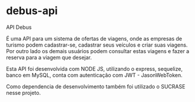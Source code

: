 # debus-api

API Debus


É uma API para um sistema de ofertas de viagens, onde as empresas de turismo podem cadastrar-se, cadastrar seus veículos e criar suas viagens. Por outro lado os demais usuários 
podem consultar estas viagens e fazer a reserva para a viagem que desejar.


Esta API foi desenvolvida com NODE JS, utilizando o express, sequelize, banco em MySQL, conta com autenticação com JWT - JasonWebToken.


Como dependencia de desenvolvimento também foi utilizado o SUCRASE nesse projeto.
